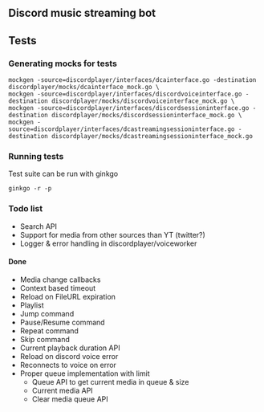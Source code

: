 ## Discord music streaming bot

## Tests
### Generating mocks for tests
```shell
mockgen -source=discordplayer/interfaces/dcainterface.go -destination discordplayer/mocks/dcainterface_mock.go \
mockgen -source=discordplayer/interfaces/discordvoiceinterface.go -destination discordplayer/mocks/discordvoiceinterface_mock.go \
mockgen -source=discordplayer/interfaces/discordsessioninterface.go -destination discordplayer/mocks/discordsessioninterface_mock.go \
mockgen -source=discordplayer/interfaces/dcastreamingsessioninterface.go -destination discordplayer/mocks/dcastreamingsessioninterface_mock.go
```
### Running tests
Test suite can be run with ginkgo
```shell
ginkgo -r -p
```

### Todo list
- Search API
- Support for media from other sources than YT (twitter?)
- Logger & error handling in discordplayer/voiceworker

#### Done
- Media change callbacks
- Context based timeout
- Reload on FileURL expiration
- Playlist
- Jump command
- Pause/Resume command
- Repeat command
- Skip command
- Current playback duration API
- Reload on discord voice error
- Reconnects to voice on error
- Proper queue implementation with limit
	- Queue API to get current media in queue & size
	- Current media API
	- Clear media queue API